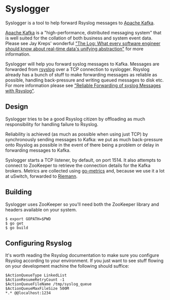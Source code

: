 # Syslogger

Syslogger is a tool to help forward Rsyslog messages to [Apache Kafka](https://kafka.apache.org).

[Apache Kafka](https://kafka.apache.org) is a "high-performance, distributed messaging system" that is well suited for the collation of both business and system event data. Please see Jay Kreps' wonderful ["The Log: What every software engineer should know about real-time data's unifying abstraction"](http://engineering.linkedin.com/distributed-systems/log-what-every-software-engineer-should-know-about-real-time-datas-unifying) for more information.

Syslogger will help you forward syslog messages to Kafka. Messages are forwarded from [rsyslog](http://www.rsyslog.com/) over a TCP connection to syslogger. Rsyslog already has a bunch of stuff to make forwarding messages as reliable as possible, handling back-pressure and writing queued messages to disk etc. For more information please see ["Reliable Forwarding of syslog Messages with Rsyslog"](http://www.rsyslog.com/doc/rsyslog_reliable_forwarding.html).

## Design
Syslogger tries to be a good Rsyslog citizen by offloading as much responsibility for handling failure to Rsyslog. 

Reliability is achieved (as much as possible when using just TCP) by synchronously sending messages to Kafka: we put as much back-pressure onto Rsyslog as possible in the event of there being a problem or delay in forwarding messages to Kafka.

Syslogger starts a TCP listener, by default, on port 1514. It also attempts to connect to ZooKeeper to retrieve the connection details for the Kafka brokers. Metrics are collected using [go-metrics](https://github.com/rcrowley/go-metrics) and, because we use it a lot at uSwitch, forwarded to [Riemann](http://riemann.io).

## Building
Syslogger uses ZooKeeper so you'll need both the ZooKeeper library and headers available on your system.

    $ export GOPATH=$PWD
    $ go get
    $ go build

## Configuring Rsyslog
It's worth reading the Rsyslog documentation to make sure you configure Rsyslog according to your environment. If you just want to see stuff flowing on your development machine the following should suffice:

    $ActionQueueType LinkedList
    $ActionResumeRetryCount -1
    $ActionQueueFileName /tmp/syslog_queue
    $ActionQueueMaxFileSize 500M
    *.* @@localhost:1234
